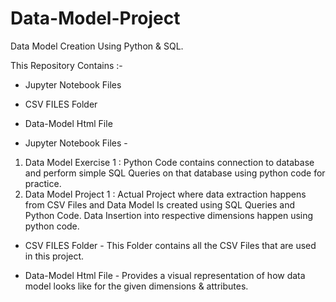 # Data-Model-Project
Data Model Creation Using Python &amp; SQL. 

This Repository Contains :-

* Jupyter Notebook Files
* CSV FILES Folder
* Data-Model Html File



* Jupyter Notebook Files -
1) Data Model Exercise 1 : Python Code contains connection to database and perform simple SQL Queries on that database using python code for practice.
2) Data Model Project 1 : Actual Project where data extraction happens from CSV Files and Data Model Is created using SQL Queries and Python Code. Data Insertion into respective dimensions happen using python code.



* CSV FILES Folder -
This Folder contains all the CSV Files that are used in this project.


* Data-Model Html File -
Provides a visual representation of how data model looks like for the given dimensions & attributes. 
